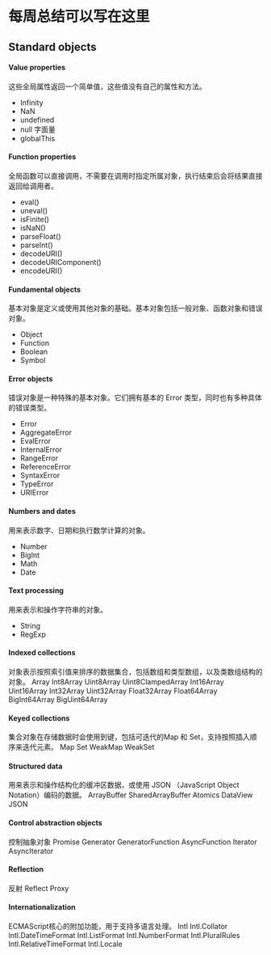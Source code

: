 # 每周总结可以写在这里

## Standard objects
#### Value properties
这些全局属性返回一个简单值，这些值没有自己的属性和方法。
- Infinity
- NaN
- undefined
- null 字面量
- globalThis

#### Function properties
全局函数可以直接调用，不需要在调用时指定所属对象，执行结束后会将结果直接返回给调用者。
- eval()
- uneval()
- isFinite()
- isNaN()
- parseFloat()
- parseInt()
- decodeURI()
- decodeURIComponent()
- encodeURI()

#### Fundamental objects
基本对象是定义或使用其他对象的基础。基本对象包括一般对象、函数对象和错误对象。
- Object
- Function
- Boolean
- Symbol

#### Error objects
错误对象是一种特殊的基本对象。它们拥有基本的 Error 类型，同时也有多种具体的错误类型。

- Error
- AggregateError
- EvalError
- InternalError
- RangeError
- ReferenceError
- SyntaxError
- TypeError
- URIError

#### Numbers and dates
用来表示数字、日期和执行数学计算的对象。
- Number
- BigInt
- Math
- Date

#### Text processing
用来表示和操作字符串的对象。
- String
- RegExp

#### Indexed collections
对象表示按照索引值来排序的数据集合，包括数组和类型数组，以及类数组结构的对象。
Array
Int8Array
Uint8Array
Uint8ClampedArray
Int16Array
Uint16Array
Int32Array
Uint32Array
Float32Array
Float64Array
BigInt64Array
BigUint64Array

#### Keyed collections
集合对象在存储数据时会使用到键，包括可迭代的Map 和 Set，支持按照插入顺序来迭代元素。
Map
Set
WeakMap
WeakSet

#### Structured data
用来表示和操作结构化的缓冲区数据，或使用 JSON （JavaScript Object Notation）编码的数据。
ArrayBuffer
SharedArrayBuffer 
Atomics 
DataView
JSON

#### Control abstraction objects
控制抽象对象
Promise
Generator
GeneratorFunction
AsyncFunction
Iterator
AsyncIterator

#### Reflection
反射
Reflect
Proxy

#### Internationalization
ECMAScript核心的附加功能，用于支持多语言处理。
Intl
Intl.Collator
Intl.DateTimeFormat
Intl.ListFormat
Intl.NumberFormat
Intl.PluralRules
Intl.RelativeTimeFormat
Intl.Locale
